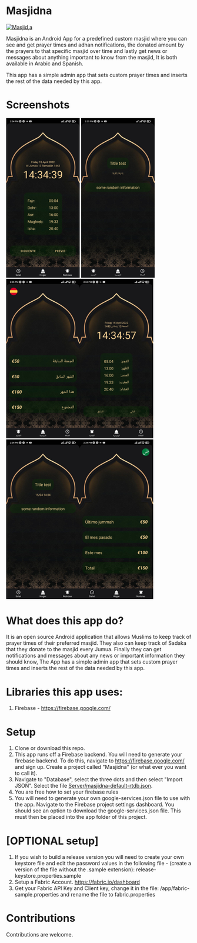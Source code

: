 # Masjidna 

[![Masjid,a](https://i.ibb.co/bzRWk5m/icon.png)](https://github.com/dinoelhadj/Masjidna)




Masjidna is an Android App for a predefined custom masjid where you can see and get prayer times and adhan notifications, the donated amount by the prayers to that specific masjid over time and lastly get news or messages about anything important to know from the masjid, It is both available in Arabic and Spanish.

This app has a simple admin app that sets custom prayer times and inserts the rest of the data needed by this app.

# Screenshots
<img src="Screenshots/Screenshot (1).jpg" alt="phone image" width="200px" />
<img src="Screenshots/Screenshot (2).jpg" alt="phone image" width="200px" /><img src="Screenshots/Screenshot (3).jpg" alt="phone image" width="200px" /><img src="Screenshots/Screenshot (4).jpg" alt="phone image" width="200px" /><img src="Screenshots/Screenshot (5).jpg" alt="phone image" width="200px" /><img src="Screenshots/Screenshot (6).jpg" alt="phone image" width="200px" />



# What does this app do?
It is an open source Android application that allows Muslims to keep track of prayer times of their preferred masjid. They also can keep track of Sadaka that they donate to the masjid every Jumua. Finally they can get notifications and messages about any news or important information they should know, The App has a simple admin app that sets custom prayer times and inserts the rest of the data needed by this app.



# Libraries this app uses:

1. Firebase - https://firebase.google.com/ 

# Setup

1. Clone or download this repo.
2. This app runs off a Firebase backend. You will need to generate your firebase backend. To do this, navigate to https://firebase.google.com/ and sign up. Create a project called 
"Masjidna" (or what ever you want to call it). 
3. Navigate to "Database", select the three dots and then select "Import JSON". Select the file [Server/masjidna-default-rtdb.json](Server/masjidna-default-rtdb.json). 
4. You are free how to set your firebase rules
5. You will need to generate your own google-services.json file to use with the app. Navigate to the Firebase project settings dashboard. You should see an option to download the 
google-services.json file. This must then be placed into the app folder of this project. 


# [OPTIONAL setup] 
1. If you wish to build a release version you will need to create your own keystore file and edit the password values in the following file - (create a version of the file without the .sample extension): release-keystore.properties.sample
2. Setup a Fabric Account. https://fabric.io/dashboard
3. Get your Fabric API Key and Client key, change it in the file: /app/fabric-sample.properties and rename the file to fabric.properties

# Contributions
Contributions are welcome. 

